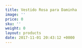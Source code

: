 ```yaml
---
title: Vestido Rosa para Daminha
image: ''
price: 0
sku: ''
weight: 0
layout: products
date: 2017-11-01 20:43:12 +0000
---
```

